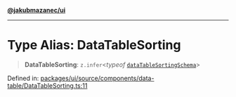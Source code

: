 [**@jakubmazanec/ui**](../README.md)

---

# Type Alias: DataTableSorting

> **DataTableSorting**: `z.infer`\<_typeof_
> [`dataTableSortingSchema`](../variables/dataTableSortingSchema.md)\>

Defined in:
[packages/ui/source/components/data-table/DataTableSorting.ts:11](https://github.com/jakubmazanec/tools/blob/40ba1fb8bbde716fbe797d7886fffe14521e098a/packages/ui/source/components/data-table/DataTableSorting.ts#L11)

